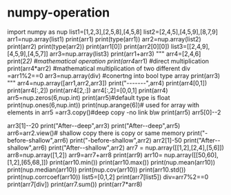 # numpy-operation

import numpy as nup
list1=[1,2,3],[2,5,8],[4,5,8]
list2=[2,4,5],[4,5,9],[8,7,9]
arr1=nup.array(list1)
print(arr1)
print(type(arr1))
arr2=nup.array(list2)
print(arr2)
print(type(arr2))
print(arr1[0])
print(arr2[0][0])
list3=[[2,4,9],[4,5,9],[4,5,7]]
arr3=nup.array(list3)
print(arr1+arr3)
"""
arr4=[2,4,6]
print(2*2)    #mathematical operation
print(arr4*arr1)  #direct multiplication
print(arr4*arr2)  #mathematical multiplication of two different
div =arr1%2==0
arr3=nup.array(div) #conertng into bool type array
print(arr3)
"""
arr4=nup.array([arr1,arr2,arr3])
print("-------",arr4)
print(arr4[0,1])
print(arr4[:,2])
print(arr4[2,:])
arr4[:,2]=[0,0,1]
print(arr4)
arr5=nup.zeros(6,nup.int)
print(arr5)#default type is float
print(nup.ones(6,nup.int))
print(nup.arange(6))# used for array with elements in 
arr5 =arr3.copy()#deep copy -no link b\w
print(arr5)
arr5[0]--2

arr3[1]--20
print("After--deep",arr3)
print("After--deep",arr5)
arr6=arr2.view()# shallow copy there is copy or same memory 
print("-before-shallow",arr6)
print("-before-shallow",arr2)
arr2[1]-50
print("After--shallow",arr6)
print("After--shallow",arr2)
arr7 = nup.array([[1,2],[2,4],[5,6]])
arr8=nup.array([1,2])
arr9=arr7+arr8
print(arr9)
arr10= nup.array([[50,60],[1,2],[65,68,]])
print(arr10.min())
print(arr10.max())
print(nup.mean(arr10))
print(nup.median(arr10))
print(nup.cov(arr10))
print(arr10.std())
print(nup.corrcoef(arr10))
list5=[0,1,2]
print(arr7[list5])
div=arr7%2==0
print(arr7[div])
print(arr7.sum())
print(arr7*arr8)



                      
